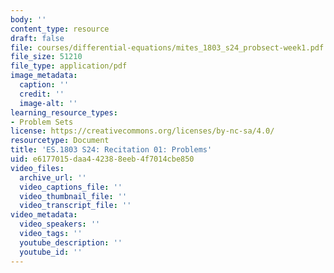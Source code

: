 ```yaml
---
body: ''
content_type: resource
draft: false
file: courses/differential-equations/mites_1803_s24_probsect-week1.pdf
file_size: 51210
file_type: application/pdf
image_metadata:
  caption: ''
  credit: ''
  image-alt: ''
learning_resource_types:
- Problem Sets
license: https://creativecommons.org/licenses/by-nc-sa/4.0/
resourcetype: Document
title: 'ES.1803 S24: Recitation 01: Problems'
uid: e6177015-daa4-4238-8eeb-4f7014cbe850
video_files:
  archive_url: ''
  video_captions_file: ''
  video_thumbnail_file: ''
  video_transcript_file: ''
video_metadata:
  video_speakers: ''
  video_tags: ''
  youtube_description: ''
  youtube_id: ''
---
```


